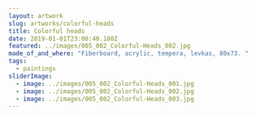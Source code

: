 ```yaml
---
layout: artwork
slug: artworks/colorful-heads
title: Colorful heads
date: 2019-01-01T23:08:40.180Z
featured: ../images/005_002_Colorful-Heads_002.jpg
made_of_and_where: "Fiberboard, acrylic, tempera, levkas, 80x73. "
tags:
  - paintings
sliderImage:
  - image: ../images/005_002_Colorful-Heads_001.jpg
  - image: ../images/005_002_Colorful-Heads_002.jpg
  - image: ../images/005_002_Colorful-Heads_003.jpg
---
```

